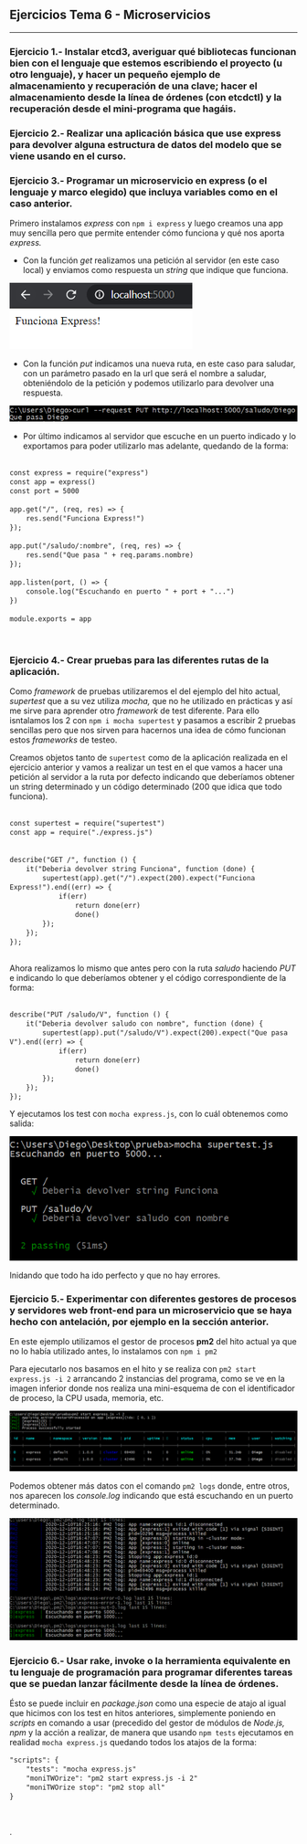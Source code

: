 ## Ejercicios Tema 6 - Microservicios

---

### Ejercicio 1.- Instalar etcd3, averiguar qué bibliotecas funcionan bien con el lenguaje que estemos escribiendo el proyecto (u otro lenguaje), y hacer un pequeño ejemplo de almacenamiento y recuperación de una clave; hacer el almacenamiento desde la línea de órdenes (con etcdctl) y la recuperación desde el mini-programa que hagáis.






### Ejercicio 2.- Realizar una aplicación básica que use express para devolver alguna estructura de datos del modelo que se viene usando en el curso.



### Ejercicio 3.- Programar un microservicio en express (o el lenguaje y marco elegido) que incluya variables como en el caso anterior.


Primero instalamos *express* con `npm i express` y luego creamos una app muy sencilla pero que permite entender cómo funciona y qué nos aporta *express.*

- Con la función *get* realizamos una petición al servidor (en este caso local) y enviamos como respuesta un *string* que indique que funciona.

![funcionaExpress](https://github.com/LCinder/Autoevaluacion-IV/blob/master/Tema%206%20-%20Microservicios/img/funcionaExpress.PNG)

- Con la función *put* indicamos una nueva ruta, en este caso para saludar, con un parámetro pasado en la url que será el nombre a saludar, obteniéndolo de la petición y podemos utilizarlo para devolver una respuesta.

![Put](https://github.com/LCinder/Autoevaluacion-IV/blob/master/Tema%206%20-%20Microservicios/img/put.PNG)

- Por último indicamos al servidor que escuche en un puerto indicado y lo exportamos para poder utilizarlo mas adelante, quedando de la forma:


~~~

const express = require("express")
const app = express()
const port = 5000

app.get("/", (req, res) => {
	res.send("Funciona Express!")
});

app.put("/saludo/:nombre", (req, res) => {
	res.send("Que pasa " + req.params.nombre)
});

app.listen(port, () => {
	console.log("Escuchando en puerto " + port + "...")
})

module.exports = app



~~~



### Ejercicio 4.- Crear pruebas para las diferentes rutas de la aplicación.

Como *framework* de pruebas utilizaremos el del ejemplo del hito actual, *supertest* que a su vez utiliza *mocha,* que no he utilizado en prácticas y así me sirve para aprender otro *framework* de test diferente. Para ello isntalamos los 2 con `npm i mocha supertest` y pasamos a escribir 2 pruebas sencillas pero que nos sirven para hacernos una idea de cómo funcionan estos *frameworks* de testeo.

Creamos objetos tanto de `supertest` como de la aplicación realizada en el ejercicio anterior y vamos a realizar un test en el que vamos a hacer una petición al servidor a la ruta por defecto indicando que deberíamos obtener un string determinado y un código determinado (200 que idica que todo funciona).


~~~

const supertest = require("supertest")
const app = require("./express.js")


describe("GET /", function () {
	it("Deberia devolver string Funciona", function (done) {
		supertest(app).get("/").expect(200).expect("Funciona Express!").end((err) => {
			if(err)
				return done(err)
				done()
		});
	});
});


~~~

Ahora realizamos lo mismo que antes pero con la ruta *saludo* haciendo *PUT* e indicando lo que deberíamos obtener y el código correspondiente de la forma:

~~~

describe("PUT /saludo/V", function () {
	it("Deberia devolver saludo con nombre", function (done) {
		supertest(app).put("/saludo/V").expect(200).expect("Que pasa V").end((err) => {
			if(err)
				return done(err)
				done()
		});
	});
});

~~~

Y ejecutamos los test con `mocha express.js`, con lo cuál obtenemos como salida:

![Salida test](https://github.com/LCinder/Autoevaluacion-IV/blob/master/Tema%206%20-%20Microservicios/img/test.PNG)

Inidando que todo ha ido perfecto y que no hay errores.



### Ejercicio 5.- Experimentar con diferentes gestores de procesos y servidores web front-end para un microservicio que se haya hecho con antelación, por ejemplo en la sección anterior. 	

En este ejemplo utilizamos el gestor de procesos **pm2** del hito actual ya que no lo había utilizado antes, lo instalamos con `npm i pm2`

Para ejecutarlo nos basamos en el hito y se realiza con `pm2 start express.js -i 2` arrancando 2 instancias del programa, como se ve en la imagen inferior donde nos realiza una mini-esquema de con el identificador de proceso, la CPU usada, memoria, etc.


![pm2 start](https://github.com/LCinder/Autoevaluacion-IV/blob/master/Tema%206%20-%20Microservicios/img/pm2Start.PNG)


Podemos obtener más datos con el comando `pm2 logs` donde, entre otros, nos aparecen los *console.log* indicando que está escuchando en un puerto determinado.

![pm2 Logs](https://github.com/LCinder/Autoevaluacion-IV/blob/master/Tema%206%20-%20Microservicios/img/pm2Logs.PNG)



### Ejercicio 6.- Usar rake, invoke o la herramienta equivalente en tu lenguaje de programación para programar diferentes tareas que se puedan lanzar fácilmente desde la línea de órdenes.


Ésto se puede incluir en *package.json* como una especie de atajo al igual que hicimos con los test en hitos anteriores, simplemente poniendo en *scripts* en comando a usar (precedido del gestor de módulos de *Node.js, npm* y la acción a realizar, de manera que usando `npm tests` ejecutamos en realidad `mocha express.js` quedando todos los atajos de la forma:

~~~
"scripts": {
	"tests": "mocha express.js"
	"moniTWOrize": "pm2 start express.js -i 2"
	"moniTWOrize stop": "pm2 stop all"
}



~~~











.
